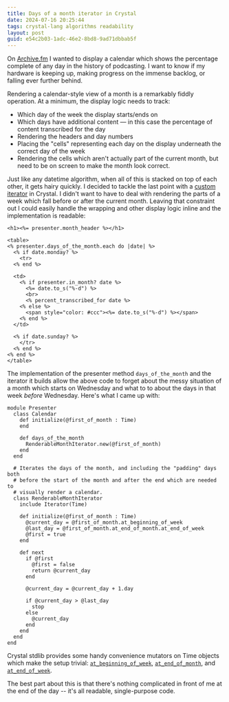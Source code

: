 ```yaml
---
title: Days of a month iterator in Crystal
date: 2024-07-16 20:25:44
tags: crystal-lang algorithms readability
layout: post
guid: e54c2b03-1adc-46e2-8bd8-9ad71dbbab5f
---
```


On [Archive.fm](https://archive.fm) I wanted to display a calendar which shows the percentage complete of any day in the history of podcasting. I want to know if my hardware is keeping up, making progress on the immense backlog, or falling ever further behind. 

Rendering a calendar-style view of a month is a remarkably fiddly operation. At a minimum, the display logic needs to track:

- Which day of the week the display starts/ends on
- Which days have additional content &mdash; in this case the percentage of content transcribed for the day
- Rendering the headers and day numbers
- Placing the "cells" representing each day on the display underneath the correct day of the week
- Rendering the cells which aren't actually part of the current month, but need to be on screen to make the month look correct.

Just like any datetime algorithm, when all of this is stacked on top of each other, it gets hairy quickly. I decided to tackle the last point with a [custom iterator](https://crystal-lang.org/api/1.13.1/Iterator.html) in Crystal. I didn't want to have to deal with rendering the parts of a week which fall before or after the current month. Leaving that constraint out I could easily handle the wrapping and other display logic inline and the implementation is readable:

```erb
<h1><%= presenter.month_header %></h1>

<table>
<% presenter.days_of_the_month.each do |date| %>
  <% if date.monday? %>
    <tr>
  <% end %>

  <td>
    <% if presenter.in_month? date %>
      <%= date.to_s("%-d") %>
      <br>
      <% percent_transcribed_for date %>
    <% else %>
      <span style="color: #ccc"><%= date.to_s("%-d") %></span>
    <% end %>
  </td>

  <% if date.sunday? %>
    </tr>
  <% end %>
<% end %>
</table>
```

The implementation of the presenter method `days_of_the_month` and the iterator it builds allow the above code to forget about the messy situation of a month which starts on Wednesday and what to to about the days in that week _before_ Wednesday. Here's what I came up with:

```crystal
module Presenter
  class Calendar
    def initialize(@first_of_month : Time)
    end

    def days_of_the_month
      RenderableMonthIterator.new(@first_of_month)
    end
  end

  # Iterates the days of the month, and including the "padding" days both
  # before the start of the month and after the end which are needed to
  # visually render a calendar.
  class RenderableMonthIterator
    include Iterator(Time)

    def initialize(@first_of_month : Time)
      @current_day = @first_of_month.at_beginning_of_week
      @last_day = @first_of_month.at_end_of_month.at_end_of_week
      @first = true
    end

    def next
      if @first
        @first = false
        return @current_day
      end

      @current_day = @current_day + 1.day

      if @current_day > @last_day
        stop
      else
        @current_day
      end
    end
  end
end
```

Crystal stdlib provides some handy convenience mutators on Time objects which make the setup trivial: [`at_beginning_of_week`](https://crystal-lang.org/api/1.13.1/Time.html#at_beginning_of_week%28start_day%3ATime%3A%3ADayOfWeek%3D%3Amonday%29%3ATime-instance-method), [`at_end_of_month`](https://crystal-lang.org/api/1.13.1/Time.html#at_end_of_month%3ATime-instance-method), and [`at_end_of_week`](https://crystal-lang.org/api/1.13.1/Time.html#at_end_of_week%3ATime-instance-method).

The best part about this is that there's nothing complicated in front of me at the end of the day -- it's all readable, single-purpose code.
